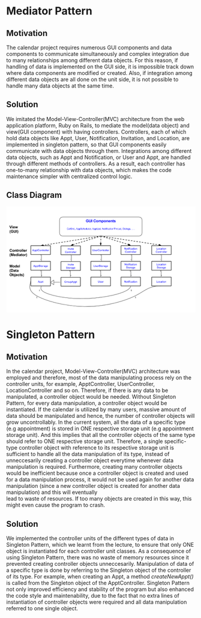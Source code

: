 # Mediator Pattern

## Motivation

The calendar project requires numerous GUI components and data components to communicate simultaneously and complex integration due to many relationships among different data objects. 
For this reason, if handling of data is implemented on the GUI side, it is impossible track down where data components are modified or created.
Also, if integration among different data objects are all done on the unit side, it is not possible to handle many data objects at the same time. 

## Solution

We imitated the Model-View-Controller(MVC) architecture from the web application platform, Ruby on Rails, to mediate the model(data object) and view(GUI component) with having controllers.
Controllers, each of which hold data objects like Appt, User, Notification, Invitation, and Location, are implemented in singleton pattern, so that GUI components easily communicate with data objects through them.
Integrations among different data objects, such as Appt and Notification, or User and Appt, are handled through different methods of controllers. 
As a result, each controller has one-to-many relationship with data objects, which makes the code maintenance simpler with centralized control logic.

## Class Diagram

![Mediator Diagram](mediator_diagram.png)


# Singleton Pattern

## Motivation

In the calendar project, Model-View-Controller(MVC) architecture was employed and therefore, most of the data manipulating process rely on the controller units, for example, ApptController, UserController, LocationController and so on.
Therefore, if there is any data to be manipulated, a controller object would be needed. Without Singleton Pattern, for every data manipulation, a controller object would be instantiated.
If the calendar is utilized by many users, massive amount of data should be manipulated and hence, the number of controller objects will grow uncontrollably.
In the current system, all the data of a specific type (e.g appointment) is stored in ONE respective storage unit (e.g appointment storage unit). 
And this implies that all the controller objects of the same type should refer to ONE respective storage unit.
Therefore, a single specific-type controller object with reference to its respective storage unit is sufficient to handle all the data manipulation of its type, instead of unneccesarily creating a controller object everytime whenever data manipulation is required.
Furthermore, creating many controller objects would be inefficient because once a controller object is created and used for a data manipulation process, it would not be used again for another data manipulation (since a new controller object is created for another data manipulation) and this will eventually  
lead to waste of resources. If too many objects are created in this way, this might even cause the program to crash.

## Solution  

We implemented the controller units of the different types of data in Singleton Pattern, which we learnt from the lecture, to ensure that only ONE object is instantiated for each controller unit classes.
As a consequence of using Singleton Pattern, there was no waste of memory resources since it prevented creating controller objects unneccesarily. 
Manipulation of data of a specific type is done by referring to the Singleton object of the controller of its type. 
For example, when creating an Appt, a method *createNewAppt()* is called from the Singleton object of the ApptController. 
Singleton Pattern not only improved efficiency and stability of the program but also enhanced the code style and maintenability, due to the fact that no extra lines of instantiation of controller objects were required and all data manipulation referred to one single object.
